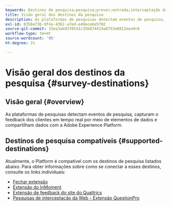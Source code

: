 ```yaml
---
keywords: Destinos de pesquisa;pesquisa;prever;entrada;interceptação da web pesquisas;qualtrics
title: Visão geral dos destinos da pesquisa
description: As plataformas de pesquisas detectam eventos de pesquisa, capturam o feedback dos clientes em tempo real por meio de elementos de dados e compartilham dados com a Adobe Experience Platform.
exl-id: 0358a73b-9f4a-4362-a7ed-e49ece6e5f02
source-git-commit: 15ea3ab9370541c35b874414a8753e8812eea9c6
workflow-type: tm+mt
source-wordcount: '95'
ht-degree: 1%

---
```


# Visão geral dos destinos da pesquisa {#survey-destinations}

## Visão geral {#overview}

As plataformas de pesquisas detectam eventos de pesquisa, capturam o feedback dos clientes em tempo real por meio de elementos de dados e compartilham dados com a Adobe Experience Platform.

## Destinos de pesquisa compatíveis {#supported-destinations}

Atualmente, o Platform é compatível com os destinos de pesquisa listados abaixo. Para obter informações sobre como se conectar a esses destinos, consulte os links individuais:

* [Fechar extensão](./foresee.md)
* [Extensão do InMoment](./inmoment.md)
* [Extensão de feedback do site do Qualtrics](./qualtrics.md)
* [Pesquisas de interceptação da Web - Extensão QuestionPro](./web-intercept-surveys.md)
